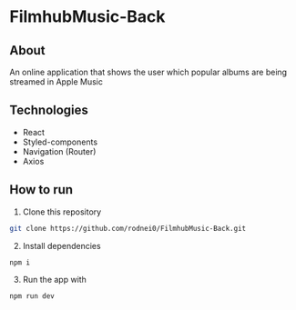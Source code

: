 # FilmhubMusic-Back

## About

An online application that shows the user which popular albums are being streamed in Apple Music

## Technologies

- React
- Styled-components
- Navigation (Router)
- Axios

## How to run

1. Clone this repository
```bash
git clone https://github.com/rodnei0/FilmhubMusic-Back.git
```

2. Install dependencies
```bash
npm i
```

3. Run the app with
```bash
npm run dev
```
